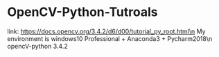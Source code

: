 # OpenCV-Python-Tutroals
link: https://docs.opencv.org/3.4.2/d6/d00/tutorial_py_root.html\n
My environment is windows10 Professional + Anaconda3 + Pycharm2018\n
opencV-python  3.4.2
